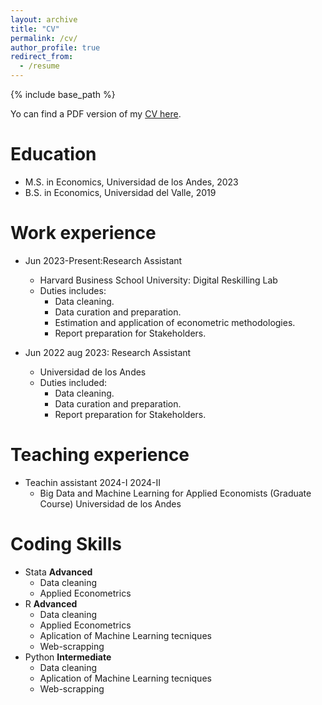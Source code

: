 ```yaml
---
layout: archive
title: "CV"
permalink: /cv/
author_profile: true
redirect_from:
  - /resume
---
```


{% include base_path %}

Yo can find a PDF version of my [CV here](/files/AndresRengifoCV.pdf).



Education
======
* M.S. in Economics, Universidad de los Andes, 2023
* B.S. in Economics, Universidad del Valle, 2019

Work experience
======
* Jun 2023-Present:Research Assistant 
  * Harvard Business School University: Digital Reskilling Lab
  * Duties includes:
    * Data cleaning.
    * Data curation and preparation.
    * Estimation and application of econometric methodologies. 
    * Report preparation for Stakeholders.

* Jun 2022 aug 2023: Research Assistant
  * Universidad de los Andes
  * Duties included:
    * Data cleaning.
    * Data curation and preparation.
    * Report preparation for Stakeholders.

Teaching experience
======
*  Teachin assistant  2024-I 2024-II 
    *  Big Data and Machine Learning for Applied Economists (Graduate Course) Universidad de los Andes

Coding Skills
======
* Stata **Advanced**
    * Data cleaning
    * Applied Econometrics
* R **Advanced**
    * Data cleaning
    * Applied Econometrics
    * Aplication  of Machine Learning tecniques
    * Web-scrapping
* Python **Intermediate**
    * Data cleaning
    * Aplication  of Machine Learning tecniques
    * Web-scrapping

